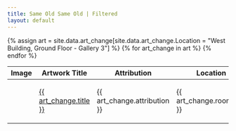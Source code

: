 ```yaml
---
title: Same Old Same Old | Filtered
layout: default
---
```


<table class="table">
	<thead>
	    <tr>
	      <th scope="col">Image</th>
	      <th scope="col">Artwork Title</th>
	      <th scope="col">Attribution</th>
	      <th scope="col">Location</th>
	      <th scope="col">Update</th>
	      <th scope="col">Changed</th>
	    </tr>
  	</thead>
  	<tbody>
  		{% assign art = site.data.art_change[site.data.art_change.Location = "West Building, Ground Floor - Gallery 3"] %}
		{% for art_change in art %}
		  <tr>
		  	<td height="100"><img src="{{ art_change.imagepath }}" width="50" style="display: none" onload="this.style.display=''"/></td>
		    <td><a href="https://www.nga.gov{{ art_change.url }}">{{ art_change.title }}</a></td>
		    <td>{{ art_change.attribution }}</td>
		    <td>{{ art_change.roomTitle }}</td>
		    <td>{{ art_change.Status }}</td>
		    <td>{{ art_change.datechange }}</td>
		  </tr>
		{% endfor %}
	</tbody>
</table>
